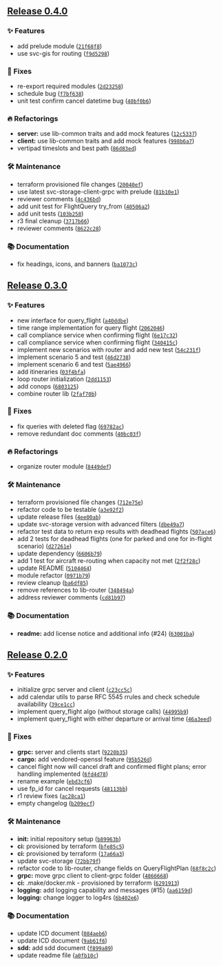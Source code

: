## [Release 0.4.0](https://github.com/Arrow-air/svc-scheduler/releases/tag/v0.4.0)

### ✨ Features

- add prelude module ([`21f68f8`](https://github.com/Arrow-air/svc-scheduler/commit/21f68f8178e2ccec093b0f85f295da7bf513d053))
- use svc-gis for routing ([`f9d5298`](https://github.com/Arrow-air/svc-scheduler/commit/f9d52987a4780c24630619939a09e0517604dee0))

### 🐛 Fixes

- re-export required modules ([`2d23258`](https://github.com/Arrow-air/svc-scheduler/commit/2d23258ee847ae16de05841e245468d791929d77))
- schedule bug ([`f7bf638`](https://github.com/Arrow-air/svc-scheduler/commit/f7bf638c5a96272f4b741b2868124c561ff2cb41))
- unit test confirm cancel datetime bug ([`40bf0b6`](https://github.com/Arrow-air/svc-scheduler/commit/40bf0b604f545030d9c2efbfddab006028ba5a13))

### 🔥 Refactorings

-  **server:** use lib-common traits and add mock features ([`12c5337`](https://github.com/Arrow-air/svc-scheduler/commit/12c5337f13fb58bdb1753b1568a7b2bff71943f3))
-  **client:** use lib-common traits and add mock features ([`998b6a7`](https://github.com/Arrow-air/svc-scheduler/commit/998b6a7c669a70155474de2c5f39a7eaa9882088))
- vertipad timeslots and best path ([`86d83ed`](https://github.com/Arrow-air/svc-scheduler/commit/86d83ed48990b87d7dfb12e1162af915a2853e64))

### 🛠 Maintenance

- terraform provisioned file changes ([`20040ef`](https://github.com/Arrow-air/svc-scheduler/commit/20040ef4563a0f492939e05d4c2fc3b8c714cdbc))
- use latest svc-storage-client-grpc with prelude ([`81b10e1`](https://github.com/Arrow-air/svc-scheduler/commit/81b10e158b95cdcb75bf7a69cd105c95ee67d1af))
- reviewer comments ([`4c436bd`](https://github.com/Arrow-air/svc-scheduler/commit/4c436bdbab6090e9073c4f5923590812a6cbf200))
- add unit test for FlightQuery try_from ([`40506a2`](https://github.com/Arrow-air/svc-scheduler/commit/40506a2ed4fdff385e40bf47b84c90984cf4e4e9))
- add unit tests ([`103b258`](https://github.com/Arrow-air/svc-scheduler/commit/103b258332ab6034c5bb186c6e5c81d90618caa6))
- r3 final cleanup ([`3717b66`](https://github.com/Arrow-air/svc-scheduler/commit/3717b6669a69e8033478064946167c6ee6cf2966))
- reviewer comments ([`8622c28`](https://github.com/Arrow-air/svc-scheduler/commit/8622c28b00d3a7e40a9a9415fb9b5f0bc2b592b4))

### 📚 Documentation

- fix headings, icons, and banners ([`ba1073c`](https://github.com/Arrow-air/svc-scheduler/commit/ba1073c546b3e5dd0eb810f6df9c8033d6c8ec85))

## [Release 0.3.0](https://github.com/Arrow-air/svc-scheduler/releases/tag/v0.3.0)

### ✨ Features

- new interface for query_flight ([`a40ddbe`](https://github.com/Arrow-air/svc-scheduler/commit/a40ddbee3cb68e1ba1912230b30e3cdf8876338b))
- time range implementation for query flight ([`2062046`](https://github.com/Arrow-air/svc-scheduler/commit/20620467c76711afb4197a00694a11b01c9cbe4f))
- call compliance service when confirming flight ([`6e17c32`](https://github.com/Arrow-air/svc-scheduler/commit/6e17c3212a0a94359cc6b26cc9c49c745fd41ee7))
- call compliance service when confirming flight ([`340415c`](https://github.com/Arrow-air/svc-scheduler/commit/340415c569d71ed4fee3e3ef5dd461dadb766b62))
- implement new scenarios with router and add new test ([`54c231f`](https://github.com/Arrow-air/svc-scheduler/commit/54c231f0953fd608f55109c8e365ead7ee004398))
- implement scenario 5 and test ([`46d2738`](https://github.com/Arrow-air/svc-scheduler/commit/46d273843e4024f8fc72f1a383457471b52fb721))
- implement scenario 6 and test ([`5ae4966`](https://github.com/Arrow-air/svc-scheduler/commit/5ae4966ddcb36f61cb744874ab77ad07cb647db2))
- add itineraries ([`03f4bfa`](https://github.com/Arrow-air/svc-scheduler/commit/03f4bfac051bc79b4c75a23765f23a3da707a91f))
- loop router initialization ([`2dd1153`](https://github.com/Arrow-air/svc-scheduler/commit/2dd115391178dc2d2844511bf8c9bab14efcf1eb))
- add conops ([`6803125`](https://github.com/Arrow-air/svc-scheduler/commit/68031259964d458f8968ffa33dff9d9a96799fb0))
- combine router lib ([`2faf70b`](https://github.com/Arrow-air/svc-scheduler/commit/2faf70b7c2d24dfc051cc3528fc4e41e69a78521))

### 🐛 Fixes

- fix queries with deleted flag ([`69782ac`](https://github.com/Arrow-air/svc-scheduler/commit/69782ac33bf4ed8d2a8fbc6bedf37a54377922c1))
- remove redundant doc comments ([`40bc03f`](https://github.com/Arrow-air/svc-scheduler/commit/40bc03fd1a12f4deba6ccb97bc40a492435ed49a))

### 🔥 Refactorings

- organize router module ([`8449def`](https://github.com/Arrow-air/svc-scheduler/commit/8449defbbed19cb785f7b3cd6ec785ed62c84dda))

### 🛠 Maintenance

- terraform provisioned file changes ([`712e75e`](https://github.com/Arrow-air/svc-scheduler/commit/712e75ebf9efd3c30dfd1f9cb6b0623ae5256d9c))
- refactor code to be testable ([`a3e92f2`](https://github.com/Arrow-air/svc-scheduler/commit/a3e92f2d120ba6cba715e96dee2af26505627914))
- update release files ([`4ee00ab`](https://github.com/Arrow-air/svc-scheduler/commit/4ee00abe4085f0b1d11b0cc091567c33601b9e0c))
- update svc-storage version with advanced filters ([`dbe49a7`](https://github.com/Arrow-air/svc-scheduler/commit/dbe49a76a6f05214eff278fabf0bef6f7be8e82e))
- refactor test data to return exp results with deadhead flights ([`507ace6`](https://github.com/Arrow-air/svc-scheduler/commit/507ace6040dfceb117a881eb3dcc5b8e103dcde4))
- add 2 tests for deadhead flights (one for parked and one for in-flight scenario) ([`d27261e`](https://github.com/Arrow-air/svc-scheduler/commit/d27261e3a6d1be1e4d6ae1a5f78812dd2f8144e1))
- update dependency ([`6606b79`](https://github.com/Arrow-air/svc-scheduler/commit/6606b7973b482eb37293af93a1f17c22c21a4435))
- add 1 test for aircraft re-routing when capacity not met ([`2f2f28c`](https://github.com/Arrow-air/svc-scheduler/commit/2f2f28c872d20a351a0c9713e86fe98dc41b2cad))
- update README ([`5104464`](https://github.com/Arrow-air/svc-scheduler/commit/51044640ae1dfd382b1bb08d0381539a22b6d617))
- module refactor ([`0971b79`](https://github.com/Arrow-air/svc-scheduler/commit/0971b790dee345d69635bce17032dc95620554ab))
- review cleanup ([`ba6df85`](https://github.com/Arrow-air/svc-scheduler/commit/ba6df8542df9d318add8c11f0d399a05bf227919))
- remove references to lib-router ([`348494a`](https://github.com/Arrow-air/svc-scheduler/commit/348494a92e45c0ac80d85a0e25868aef4b4f5888))
- address reviewer comments ([`cd81b97`](https://github.com/Arrow-air/svc-scheduler/commit/cd81b978e79180ca872b794a32e7fb03f7ff3663))

### 📚 Documentation

-  **readme:** add license notice and additional info (#24) ([`63001ba`](https://github.com/Arrow-air/svc-scheduler/commit/63001ba7134bf77490c72aeaa5c455e139417e40))

## [Release 0.2.0](https://github.com/Arrow-air/svc-scheduler/releases/tag/v0.2.0)

### ✨ Features

- initialize grpc server and client ([`c23cc5c`](https://github.com/Arrow-air/svc-scheduler/commit/c23cc5ced93a28cc10244595f364a8a74cfb15ca))
- add calendar utils to parse RFC 5545 rrules and check schedule availability ([`39ce1cc`](https://github.com/Arrow-air/svc-scheduler/commit/39ce1ccdc4b72e617612f3a64fcc33dc5f9b0fb6))
- implement query_flight algo (without storage calls) ([`44995b9`](https://github.com/Arrow-air/svc-scheduler/commit/44995b91007a9326fdfc9085403c712e27c6f335))
- implement query_flight with either departure or arrival time ([`46a3eed`](https://github.com/Arrow-air/svc-scheduler/commit/46a3eed2ac642670fae78641571dedbcb99eeb33))

### 🐛 Fixes

-  **grpc:** server and clients start ([`9220b35`](https://github.com/Arrow-air/svc-scheduler/commit/9220b3548fb7c8682633f7d15d7d3af0e84115f6))
-  **cargo:** add vendored-openssl feature ([`95b526d`](https://github.com/Arrow-air/svc-scheduler/commit/95b526db43357dc3884946af2a51d2945d27dbbc))
- cancel flight now will cancel draft and confirmed flight plans; error handling implemented ([`6fd4d78`](https://github.com/Arrow-air/svc-scheduler/commit/6fd4d7810ef46f0de0e3594c470f80b2f7496516))
- rename example ([`ebd3cf6`](https://github.com/Arrow-air/svc-scheduler/commit/ebd3cf67e56fa5e0d94a57fffc90ca4a45335eb9))
- use fp_id for cancel requests ([`48113bb`](https://github.com/Arrow-air/svc-scheduler/commit/48113bb6706b1fef2b8de5ea222e6de371dfba35))
- r1 review fixes ([`ac28ca1`](https://github.com/Arrow-air/svc-scheduler/commit/ac28ca197bdbb18f583659144a79e5940ef888c8))
- empty changelog ([`b209ecf`](https://github.com/Arrow-air/svc-scheduler/commit/b209ecf524f26f863b58775d324a28946277fc48))

### 🛠 Maintenance

-  **init:** initial repository setup ([`b89963b`](https://github.com/Arrow-air/svc-scheduler/commit/b89963b838f66d6e13422d8884efd4660e489bbf))
-  **ci:** provisioned by terraform ([`bfe85c5`](https://github.com/Arrow-air/svc-scheduler/commit/bfe85c5ed82d8732e45486a1616902f38a737359))
-  **ci:** provisioned by terraform ([`17a66a3`](https://github.com/Arrow-air/svc-scheduler/commit/17a66a32b49ff2a03c91577eb6b833c8bd76054a))
- update svc-storage ([`72bb79f`](https://github.com/Arrow-air/svc-scheduler/commit/72bb79f64be955a133aba66690fa32eab9fe2436))
- refactor code to lib-router, change fields on QueryFlightPlan ([`68f8c2c`](https://github.com/Arrow-air/svc-scheduler/commit/68f8c2c59dcb6e52916c1537a2bfd764cf47a3e0))
-  **grpc:** move grpc client to client-grpc folder ([`4866668`](https://github.com/Arrow-air/svc-scheduler/commit/4866668b39bf3f7f60b693162c3483eafed1bf0c))
-  **ci:** .make/docker.mk - provisioned by terraform ([`6291913`](https://github.com/Arrow-air/svc-scheduler/commit/6291913171919fd9f3c5ba88af3744e36cfd7dab))
-  **logging:** add logging capability and messages (#15) ([`aa6159d`](https://github.com/Arrow-air/svc-scheduler/commit/aa6159d20fe3e46f751bf93090635fa96b3408b8))
-  **logging:** change logger to log4rs ([`6b402e6`](https://github.com/Arrow-air/svc-scheduler/commit/6b402e667b7ddcda0dc555f23c343c10149159b4))

### 📚 Documentation

- update ICD document ([`084aeb6`](https://github.com/Arrow-air/svc-scheduler/commit/084aeb64da97fd00b4ed093eb69d381570b1777a))
- update ICD document ([`9ab61f6`](https://github.com/Arrow-air/svc-scheduler/commit/9ab61f60c0a93f8f6a3768d21c927dff1024e370))
-  **sdd:** add sdd document ([`f899a89`](https://github.com/Arrow-air/svc-scheduler/commit/f899a89d820b4e5c2a817a4c5929cca98ed6a403))
- update readme file ([`a0fb10c`](https://github.com/Arrow-air/svc-scheduler/commit/a0fb10c3ae5e9e94ba798bc3dfc6acab1740d5bc))
